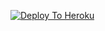 [![Deploy To Heroku](https://www.herokucdn.com/deploy/button.svg)](https://heroku.com/deploy?template=https://github.com/ias1234/txt)
